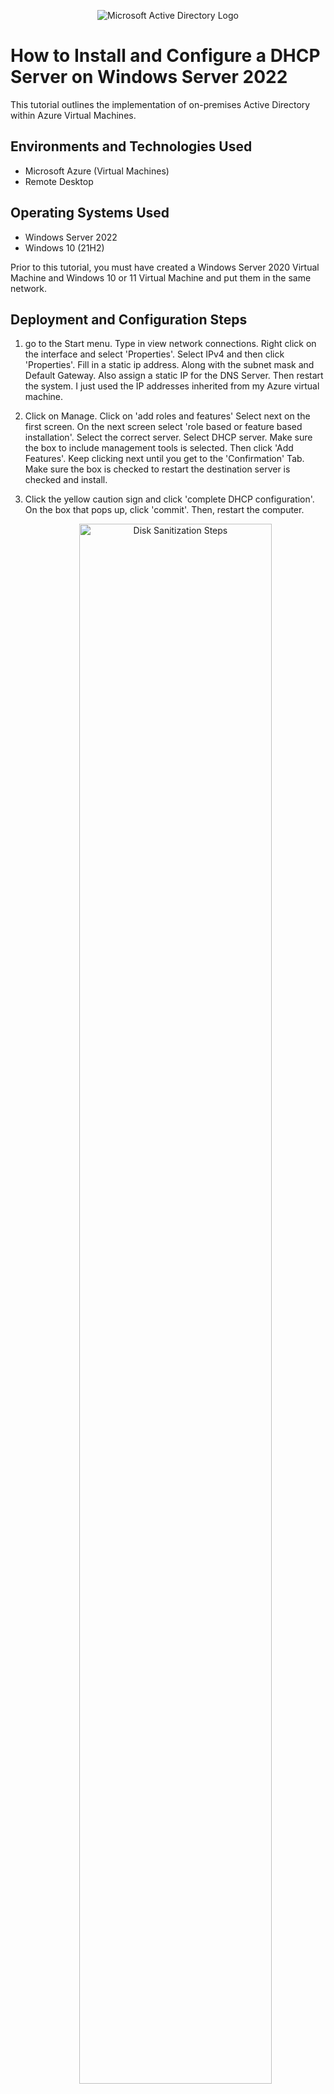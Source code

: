 <p align="center">
  <img src="https://imgur.com/RDJaX9P.png" alt="Microsoft Active Directory Logo"/>
</p>

# How to Install and Configure a DHCP Server on Windows Server 2022 

This tutorial outlines the implementation of on-premises Active Directory within Azure Virtual Machines.

## Environments and Technologies Used
- Microsoft Azure (Virtual Machines)
- Remote Desktop
  

## Operating Systems Used
- Windows Server 2022
- Windows 10 (21H2)


Prior to this tutorial, you must have created a  Windows Server 2020 Virtual Machine and Windows 10 or 11 Virtual Machine and put them in the same network.



## Deployment and Configuration Steps

1. go to the Start menu. Type in view network connections. Right click on the interface and select 'Properties'. Select IPv4 and then click 'Properties'. Fill in a static ip address. Along with the subnet mask and Default Gateway. Also assign a static IP for the DNS Server. Then restart the system. I just used the IP addresses inherited from my Azure virtual machine.
   
2. Click on Manage. Click on 'add roles and features' Select next on the first screen. On the next screen select 'role based or feature based installation'. Select the correct server. Select DHCP server. Make sure the box to include management tools is selected. Then click 'Add Features'. Keep clicking next until you get to the 'Confirmation' Tab. Make sure the box is checked to restart the destination server is checked and install.
3. Click the yellow caution sign and click 'complete DHCP configuration'. On the box that pops up, click 'commit'. Then, restart the computer.
   
   <p align="center">
     <img src="https://imgur.com/1hM7PZM.png" height="80%" width="80%" alt="Disk Sanitization Steps"/>
   </p>
5. Now, we can configure DHCP settings. On the Server Manager, go to 'Tools' and then 'DHCP'. Click on the server name and then right click on IPv4. Select 'new scope'. Select next' on the wizard. Add a scope name and description. Type in a starting IP and an ending ip ip for your scope. The add in the subnet mask. Click 'next'. If you want to exclude an IP from that range, specify on the screen. I have not, as my DHCP server and default Gateway ip does not fall withing the DHCP scope created. Set the lease duration. I kept the default--which is 8. Keep clicking next until you get to the active scope screen. Then click 'Yes, I want to active now'.
    <p align="center">
     <img src="https://imgur.com/XNmmNKs.png" height="80%" width="80%" alt="Disk Sanitization Steps"/>
   </p>
   <p align="center">
     <img src="https://imgur.com/UPkX3Cr.png" height="80%" width="80%" alt="Disk Sanitization Steps"/>
   </p>
   <p align="center">
     <img src="https://imgur.com/t3Dhxf0.png" height="80%" width="80%" alt="Disk Sanitization Steps"/>
   </p>
    
7. Log into the client machine operating Windows 10. Go to start and view network connections. Right click on the interface and select 'Properties' Select Ipv4 and then 'Properties' Make sure your computer is set to obtain ip addresses automatically.
   
   <p align="center">
     <img src="https://imgur.com/l2geFfX.png" height="80%" width="80%" alt="Disk Sanitization Steps"/>
   </p>



